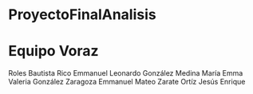 # ProyectoFinalAnalisis
# Equipo Voraz 

Roles
Bautista Rico Emmanuel Leonardo
González Medina María Emma Valeria
González Zaragoza Emmanuel Mateo
Zarate Ortíz Jesús Enrique
